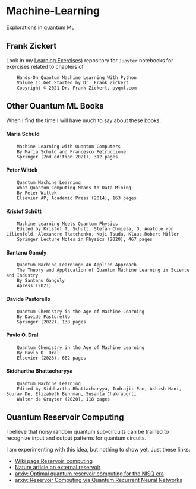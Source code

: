 # Machine-Learning
Explorations in quantum ML

## Frank Zickert
Look in my [Learning Exercises)](https://github.com/rfryeSigma/Learning_Excercises) repository for `Jupyter` notebooks for exercises related to chapters of
```
    Hands-On Quantum Machine Learning With Python
    Volume 1: Get Started by Dr. Frank Zickert
    Copyright © 2021 Dr. Frank Zickert, pyqml.com
```

## Other Quantum ML Books

When I find the time I will have much to say about these books:

#### Maria Schuld
```
    Machine Learning with Quantum Computers
    By Maria Schuld and Francesco Petruccione
    Springer (2nd edition 2021), 312 pages
```

#### Peter Wittek
```
    Quantum Machine Learning
    What Quantum Computing Means to Data Mining
    By Peter Wittek
    Elsevier AP, Academic Press (2014), 163 pages
```

#### Kristof Schütt
```
    Machine Learning Meets Quantum Physics
    Edited by Kristof T. Schütt, Stefan Chmiela, O. Anatole von Lilienfeld, Alexandre Tkatchenko, Koji Tsuda, Klaus-Robert Müller
    Springer Lecture Notes in Physics (2020), 467 pages
````

#### Santanu Ganuly
```
    Quantum Machine Learning: An Applied Approach
    The Theory and Application of Quantum Machine Learning in Science and Industry
    By Santanu Ganguly
    Apress (2021)
````

#### Davide Pastorello
```
    Quantum Chemistry in the Age of Machine Learning
    By Davide Pastorello
    Springer (2022), 138 pages
````

#### Pavlo O. Dral
```
    Quantum Chemistry in the Age of Machine Learning
    By Pavlo O. Dral
    Elsevier (2023), 682 pages
````

#### Siddhartha Bhattacharyya
```
    Quantum Machine Learning
    Edited by Siddhartha Bhattacharyya, Indrajit Pan, Ashish Mani, Sourav De, Elizabeth Behrman, Susanta Chakraborti
    Walter de Gruyter (2020), 118 pages
````

## Quantum Reservoir Computing
I believe that noisy random quantum sub-circuits can be trained to recognize input and output patterns for quantum circuits.

I am experimenting with this idea, but nothing to show yet. Just these links:
- [Wiki page Reservoir_computing](https://en.wikipedia.org/wiki/Reservoir_computing)
- [Nature article on external reservoir](https://www.nature.com/articles/s41598-022-05061-w)
- [arxiv: Optimal quantum reservoir computing for the NISQ era](https://arxiv.org/abs/2205.10107)
- [arxiv: Reservoir Computing via Quantum Recurrent Neural Networks](https://arxiv.org/abs/2211.02612)

